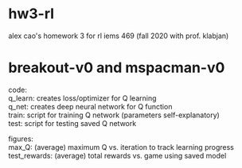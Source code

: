 # hw3-rl
alex cao's homework 3 for rl iems 469 (fall 2020 with prof. klabjan)

# breakout-v0 and mspacman-v0
code:  
q_learn: creates loss/optimizer for Q learning  
q_net: creates deep neural network for Q function  
train:  script for training Q network (parameters self-explanatory)  
test: script for testing saved Q network  

figures:  
max_Q: (average) maximum Q vs. iteration to track learning progress  
test_rewards: (average) total rewards vs. game using saved model  
